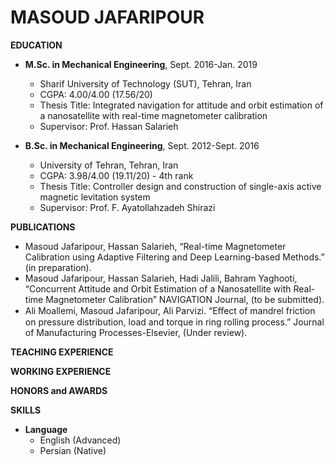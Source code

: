 # MASOUD JAFARIPOUR
**EDUCATION**
 * **M.Sc. in Mechanical Engineering**, Sept. 2016-Jan. 2019
   * Sharif University of Technology (SUT), Tehran, Iran
   * CGPA: 4.00/4.00 (17.56/20)
   * Thesis Title: Integrated navigation for attitude and orbit estimation of a nanosatellite with real-time magnetometer calibration
   * Supervisor: Prof. Hassan Salarieh

 * **B.Sc. in Mechanical Engineering**, Sept. 2012-Sept. 2016
   * University of Tehran, Tehran, Iran
   * CGPA: 3.98/4.00 (19.11/20) - 4th rank
   * Thesis Title: Controller design and construction of single-axis active magnetic levitation system
   * Supervisor: Prof. F. Ayatollahzadeh Shirazi


**PUBLICATIONS**
 * Masoud Jafaripour, Hassan Salarieh, “Real-time Magnetometer Calibration using Adaptive Filtering and Deep Learning-based Methods.” (in preparation).
 * Masoud Jafaripour, Hassan Salarieh, Hadi Jalili, Bahram Yaghooti, “Concurrent Attitude and Orbit Estimation of a Nanosatellite with Real-time Magnetometer Calibration” NAVIGATION Journal, (to be submitted).
 * Ali Moallemi, Masoud Jafaripour, Ali Parvizi. “Eﬀect of mandrel friction on pressure distribution, load and
torque in ring rolling process.” Journal of Manufacturing Processes-Elsevier, (Under review).

**TEACHING EXPERIENCE**
 

**WORKING EXPERIENCE**


**HONORS and AWARDS**
 

**SKILLS**


 * **Language**
   * English (Advanced)
   * Persian (Native)











